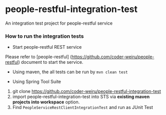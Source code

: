 people-restful-integration-test
===============================
An integration test project for people-restful service

### How to run the integration tests
* Start people-restful REST service
 
 Please refer to [people-restful] (https://github.com/coder-weiru/people-restful) document to start the service.
 
* Using maven, the all tests can be run by ```mvn clean test``` 

* Using Spring Tool Suite
 1. git clone https://github.com/coder-weiru/people-restful-integration-test
 2. import people-restful-integration-test into STS via **existing maven projects into workspace** option.
 3. Find ```PeopleServiceRestClientIntegrationTest``` and run as JUnit Test 